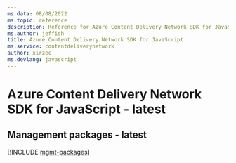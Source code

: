 ```yaml
---
ms.data: 08/08/2022
ms.topic: reference
description: Reference for Azure Content Delivery Network SDK for JavaScript
ms.author: jeffish
title: Azure Content Delivery Network SDK for JavaScript
ms.service: contentdeliverynetwork
author: xirzec
ms.devlang: javascript
---
```

# Azure Content Delivery Network SDK for JavaScript - latest

## Management packages - latest
[!INCLUDE [mgmt-packages](content-delivery-network-mgmt-index.md)]